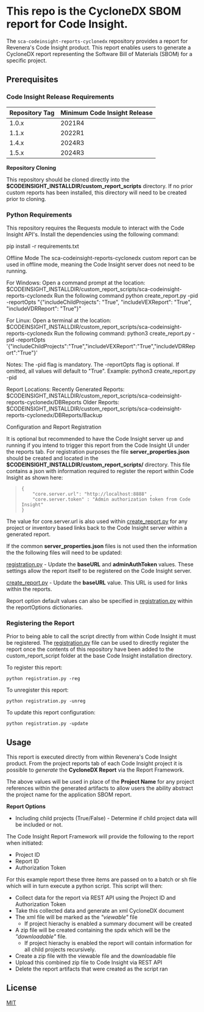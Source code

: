 # This repo is the CycloneDX SBOM report for Code Insight.

The `sca-codeinsight-reports-cyclonedx` repository provides a report for Revenera's Code Insight product. This report enables users to generate a CycloneDX report representing the Software Bill of Materials (SBOM) for a specific project.

## Prerequisites

### Code Insight Release Requirements

|Repository Tag | Minimum Code Insight Release  |
|--|--|
|1.0.x |2021R4  |
|1.1.x |2022R1  |
|1.4.x |2024R3  |
|1.5.x |2024R3  |

**Repository Cloning**

This repository should be cloned directly into the **$CODEINSIGHT_INSTALLDIR/custom_report_scripts** directory. If no prior custom reports has been installed, this directory will need to be created prior to cloning.

### Python Requirements

This repository requires the Requests module to interact with the Code Insight API's. Install the dependencies using the following command:

pip install -r requirements.txt

Offline Mode
The sca-codeinsight-reports-cyclonedx custom report can be used in offline mode, meaning the Code Insight server does not need to be running.

For Windows:
Open a command prompt at the location:
$CODEINSIGHT_INSTALLDIR/custom_report_scripts/sca-codeinsight-reports-cyclonedx
Run the following command
python create_report.py -pid <projectID> -reportOpts "{\"includeChildProjects\": \"True\", \"includeVEXReport\": \"True\", \"includeVDRReport\": \"True\"}"

For Linux:
Open a terminal at the location:
$CODEINSIGHT_INSTALLDIR/custom_report_scripts/sca-codeinsight-reports-cyclonedx
Run the following command:
python3 create_report.py -pid <projectID> -reportOpts '{"includeChildProjects":"True","includeVEXReport":"True","includeVDRReport":"True"}'

Notes:
The -pid flag is mandatory.
The -reportOpts flag is optional. If omitted, all values will default to "True".
Example: python3 create_report.py -pid <projectID>

Report Locations:
Recently Generated Reports:
$CODEINSIGHT_INSTALLDIR/custom_report_scripts/sca-codeinsight-reports-cyclonedx/DBReports
Older Reports:
$CODEINSIGHT_INSTALLDIR/custom_report_scripts/sca-codeinsight-reports-cyclonedx/DBReports/Backup


Configuration and Report Registration

It is optional but recommended to have the Code Insight server up and running if you intend to trigger this report from the Code Insight UI under the reports tab.
For registration purposes the file **server_properties.json** should be created and located in the **$CODEINSIGHT_INSTALLDIR/custom_report_scripts/** directory.  This file contains a json with information required to register the report within Code Insight as shown  here:

>     {
>         "core.server.url": "http://localhost:8888" ,
>         "core.server.token" : "Admin authorization token from Code Insight"
>     }

The value for core.server.url is also used within [create_report.py](create_report.py) for any project or inventory based links back to the Code Insight server within a generated report.

If the common **server_properties.json** files is not used then the information the the following files will need to be updated:

[registration.py](registration.py)  -  Update the **baseURL** and **adminAuthToken** values. These settings allow the report itself to be registered on the Code Insight server.

[create_report.py](create_report.py)  -  Update the **baseURL** value. This URL is used for links within the reports.

Report option default values can also be specified in [registration.py](registration.py) within the reportOptions dictionaries.

### Registering the Report

Prior to being able to call the script directly from within Code Insight it must be registered. The [registration.py](registration.py) file can be used to directly register the report once the contents of this repository have been added to the custom_report_script folder at the base Code Insight installation directory.

To register this report:

	python registration.py -reg

To unregister this report:
	
	python registration.py -unreg

To update this report configuration:
	
	python registration.py -update


## Usage

This report is executed directly from within Revenera's Code Insight product. From the project reports tab of each Code Insight project it is possible to *generate* the **CycloneDX Report** via the Report Framework.

The above values will be used in place of the **Project Name** for any project references within the generated artifacts to allow users the ability abstract the project name for the application SBOM report.


**Report Options**
- Including child projects (True/False) - Determine if child project data will be included or not.


The Code Insight Report Framework will provide the following to the report when initiated:

- Project ID
- Report ID
- Authorization Token
 
For this example report these three items are passed on to a batch or sh file which will in turn execute a python script. This script will then:

- Collect data for the report via REST API using the Project ID and Authorization Token
- Take this collected data and generate an xml CycloneDX document
- The xml file will be marked as the *"viewable"* file
    - If project hierachy is enabled a summary document will be created
- A zip file will be created containing the spdx which will be the *"downloadable"* file.
    - If project hierachy is enabled the report will contain information for all child projects recursively.
- Create a zip file with the viewable file and the downloadable file
- Upload this combined zip file to Code Insight via REST API
- Delete the report artifacts that were created as the script ran


## License

[MIT](LICENSE.TXT)



